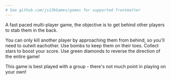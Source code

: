 ```yaml
---
# See github.com/js13kGames/games for supported frontmatter
---
```

A fast paced multi-player game, the objective is to get behind other players to stab them in the back.

You can only kill another player by approaching them from behind, so you'll need to outwit eachother.  Use bombs to keep them on their toes. Collect stars to boost your score.  Use green diamonds to reverse the direction of the entire game!

This game is best played with a group - there's not much point in playing on your own!
